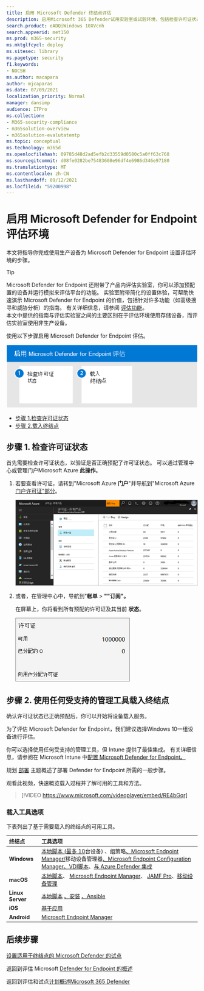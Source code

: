 ```yaml
---
title: 启用 Microsoft Defender 终结点评估
description: 启用Microsoft 365 Defender试用实验室或试验环境，包括检查许可证状态和载入终结点
search.product: eADQiWindows 10XVcnh
search.appverid: met150
ms.prod: m365-security
ms.mktglfcycl: deploy
ms.sitesec: library
ms.pagetype: security
f1.keywords:
- NOCSH
ms.author: macapara
author: mjcaparas
ms.date: 07/09/2021
localization_priority: Normal
manager: dansimp
audience: ITPro
ms.collection:
- M365-security-compliance
- m365solution-overview
- m365solution-evalutatemtp
ms.topic: conceptual
ms.technology: m365d
ms.openlocfilehash: 09785d48d2ad5efb2d33559d0580c5a0ff63c768
ms.sourcegitcommit: d08fe0282be75483608e96df4e6986d346e97180
ms.translationtype: MT
ms.contentlocale: zh-CN
ms.lasthandoff: 09/12/2021
ms.locfileid: "59200998"
---
```

# <a name="enable-microsoft-defender-for-endpoint-evaluation-environment"></a>启用 Microsoft Defender for Endpoint 评估环境


本文将指导你完成使用生产设备为 Microsoft Defender for Endpoint 设置评估环境的步骤。 


> [!TIP]
> Microsoft Defender for Endpoint 还附带了产品内评估实验室，你可以添加预配置的设备并运行模拟来评估平台的功能。 实验室附带简化的设置体验，可帮助快速演示 Microsoft Defender for Endpoint 的价值，包括针对许多功能（如高级搜寻和威胁分析）的指南。 有关详细信息，请参阅 [评估功能](../defender-endpoint/evaluation-lab.md)。 <br> 本文中提供的指南与评估实验室之间的主要区别在于评估环境使用存储设备，而评估实验室使用非生产设备。 

使用以下步骤启用 Microsoft Defender for Endpoint 评估。

![在 Microsoft Defender 评估环境中启用 Microsoft Defender for Endpoint 的步骤。](../../media/defender/m365-defender-endpoint-eval-enable-steps.png)

- [步骤 1.检查许可证状态](#step-1-check-license-state)
- [步骤 2.载入终结点](#step-2-onboard-endpoints-using-any-of-the-supported-management-tools)


## <a name="step-1-check-license-state"></a>步骤 1. 检查许可证状态

首先需要检查许可证状态，以验证是否正确预配了许可证状态。 可以通过管理中心或管理门户Microsoft Azure **此操作**。


1. 若要查看许可证，请转到"Microsoft Azure **门户**"并导航到"Microsoft Azure [门户许可证"部分](https://portal.azure.com/#blade/Microsoft_AAD_IAM/LicensesMenuBlade/Products)。

   ![Azure 许可页面的图像。](../../media/defender/atp-licensing-azure-portal.png)

1. 或者，在管理中心中，导航到"**帐单**  >  **""订阅"。**

    在屏幕上，你将看到所有预配的许可证及其当前 **状态**。

    ![帐单许可证的图像。](../../media/defender/atp-billing-subscriptions.png)

## <a name="step-2-onboard-endpoints-using-any-of-the-supported-management-tools"></a>步骤 2. 使用任何受支持的管理工具载入终结点

确认许可证状态已正确预配后，你可以开始将设备载入服务。 

为了评估 Microsoft Defender for Endpoint，我们建议选择Windows 10一组设备进行评估。

你可以选择使用任何受支持的管理工具，但 Intune 提供了最佳集成。 有关详细信息，请参阅在 Microsoft Intune 中[配置 Microsoft Defender for Endpoint。](/mem/intune/protect/advanced-threat-protection-configure#enable-microsoft-defender-for-endpoint-in-intune)

规划 [部署](../defender-endpoint/deployment-strategy.md) 主题概述了部署 Defender for Endpoint 所需的一般步骤。  

观看此视频，快速概览载入过程并了解可用的工具和方法。

> [!VIDEO https://www.microsoft.com/videoplayer/embed/RE4bGqr]

### <a name="onboarding-tool-options"></a>载入工具选项

下表列出了基于需要载入的终结点的可用工具。

终结点 | 工具选项
:---|:---
**Windows** | [本地脚本 (最多 10](../defender-endpoint/configure-endpoints-script.md)台设备) 、组策略[、Microsoft Endpoint Manager/](../defender-endpoint/configure-endpoints-mdm.md)移动设备管理器[、Microsoft Endpoint Configuration Manager、VDI](../defender-endpoint/configure-endpoints-sccm.md)[脚本](../defender-endpoint/configure-endpoints-vdi.md)、[与 Azure Defender 集成](../defender-endpoint/configure-server-endpoints.md#integration-with-azure-defender)[](../defender-endpoint/configure-endpoints-gp.md)
**macOS** | [本地脚本](../defender-endpoint/mac-install-manually.md)、 [Microsoft Endpoint Manager](../defender-endpoint/mac-install-with-intune.md)、 [JAMF Pro](../defender-endpoint/mac-install-with-jamf.md)、[移动设备管理](../defender-endpoint/mac-install-with-other-mdm.md)
**Linux Server** | [本地脚本](../defender-endpoint/linux-install-manually.md)  [、安装](../defender-endpoint/linux-install-with-puppet.md)  [、Ansible](../defender-endpoint/linux-install-with-ansible.md)
**iOS** | [基于应用](../defender-endpoint/ios-install.md)
**Android** | [Microsoft Endpoint Manager](../defender-endpoint/android-intune.md)



## <a name="next-step"></a>后续步骤
[设置适用于终结点的 Microsoft Defender 的试点](eval-defender-endpoint-pilot.md)
 
返回到评估 Microsoft [Defender for Endpoint 的概述](eval-defender-endpoint-overview.md)

返回到评估和试点[计划概述Microsoft 365 Defender](eval-overview.md)
